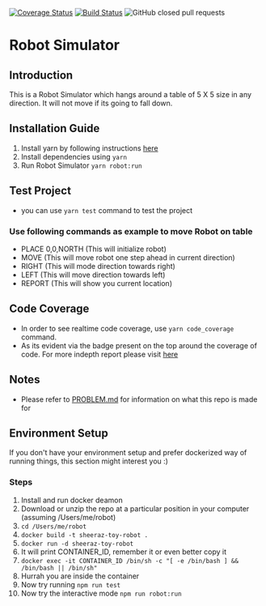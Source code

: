 [![Coverage Status](https://coveralls.io/repos/github/sheeraz1022/robot/badge.svg?branch=master)](https://coveralls.io/github/sheeraz1022/robot?branch=master)
[![Build Status](https://travis-ci.com/sheeraz1022/robot.svg?branch=master)](https://travis-ci.com/sheeraz1022/robot)
![GitHub closed pull requests](https://img.shields.io/github/issues-pr-closed-raw/sheeraz1022/robot.svg)
# Robot Simulator

## Introduction
This is a Robot Simulator which hangs around a table of 5 X 5 size in any direction. It will not move if its going to fall down.

## Installation Guide

1. Install yarn by following instructions [here](https://yarnpkg.com/en/docs/install)
2. Install dependencies using `yarn`
3. Run Robot Simulator `yarn robot:run`

## Test Project

* you can use `yarn test` command to test the project

### Use following commands as example to move Robot on table

* PLACE 0,0,NORTH (This will initialize robot)
* MOVE (This will move robot one step ahead in current direction)
* RIGHT (This will mode direction towards right)
* LEFT (This will move direction towards left)
* REPORT (This will show you current location)


## Code Coverage

* In order to see realtime code coverage, use `yarn code_coverage` command.
* As its evident via the badge present on the top around the coverage of code. For more indepth report please visit [here](https://coveralls.io/github/sheeraz1022/robot)

## Notes

* Please refer to [PROBLEM.md](PROBLEM.md) for information on what this repo is made for

## Environment Setup

If you don't have your environment setup and prefer dockerized way of running things, this section might interest you :)

### Steps

1. Install and run docker deamon
2. Download or unzip the repo at a particular position in your computer (assuming /Users/me/robot)
3. `cd /Users/me/robot`
4. `docker build -t sheeraz-toy-robot .`
5. `docker run -d sheeraz-toy-robot`
6. It will print CONTAINER_ID, remember it or even better copy it
7. `docker exec -it CONTAINER_ID /bin/sh -c "[ -e /bin/bash ] && /bin/bash || /bin/sh"`
8. Hurrah you are inside the container
9. Now try running `npm run test`
10. Now try the interactive mode `npm run robot:run`